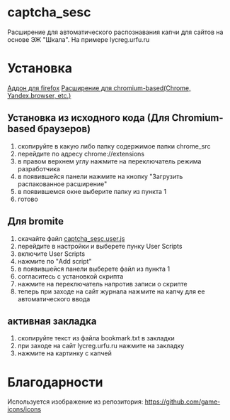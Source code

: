 # captcha_sesc
Расширение для автоматического распознавания капчи для сайтов на основе ЭЖ "Шкала". На примере lycreg.urfu.ru

# Установка

[Аддон для firefox](https://addons.mozilla.org/ru/firefox/addon/captcha_sesc/)
[Расширение для chromium-based(Chrome, Yandex.browser, etc.)](https://chrome.google.com/webstore/detail/captcha-sesc/lbjmdcabofhlcjgjcjlhnbfffjmobohl)

## Установка из исходного кода (Для Chromium-based браузеров)

1) скопируйте в какую либо папку содержимое папки chrome_src
2) перейдите по адресу chrome://extensions
3) в правом верхнем углу нажмите на переключатель режима разработчика
4) в появившейся панели нажмите на кнопку "Загрузить распакованное расширение"
5) в появившемся окне выберите папку из пункта 1
6) готово

## Для bromite

1) скачайте файл [captcha_sesc.user.js](https://raw.githubusercontent.com/dburkov05/captcha_sesc/main/bromite_src/captcha_sesc.user.js)
2) перейдите в настройки и выберете пунку User Scripts
3) включите User Scripts
4) нажмите по "Add script"
5) в появившейся панели выберете файл из пункта 1
6) согласитесь с установкой скрипта
7) нажмите на переключатель напротив записи о скрипте
8) теперь при заходе на сайт журнала нажмите на капчу для ее автоматического ввода

## активная закладка

1) скопируйте текст из файла bookmark.txt в закладки
2) при заходе на сайт lycreg.urfu.ru нажмите на закладку
3) нажмите на картинку с капчей

# Благодарности

Используется изображение из репозитория: https://github.com/game-icons/icons
